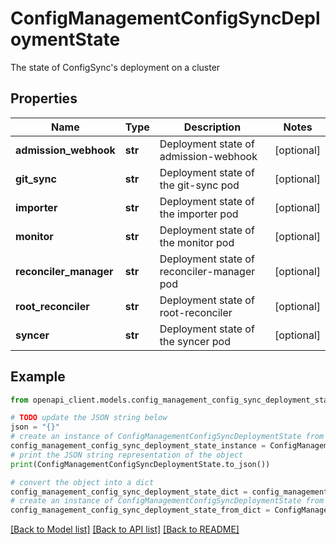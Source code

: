 # ConfigManagementConfigSyncDeploymentState

The state of ConfigSync's deployment on a cluster

## Properties

Name | Type | Description | Notes
------------ | ------------- | ------------- | -------------
**admission_webhook** | **str** | Deployment state of admission-webhook | [optional] 
**git_sync** | **str** | Deployment state of the git-sync pod | [optional] 
**importer** | **str** | Deployment state of the importer pod | [optional] 
**monitor** | **str** | Deployment state of the monitor pod | [optional] 
**reconciler_manager** | **str** | Deployment state of reconciler-manager pod | [optional] 
**root_reconciler** | **str** | Deployment state of root-reconciler | [optional] 
**syncer** | **str** | Deployment state of the syncer pod | [optional] 

## Example

```python
from openapi_client.models.config_management_config_sync_deployment_state import ConfigManagementConfigSyncDeploymentState

# TODO update the JSON string below
json = "{}"
# create an instance of ConfigManagementConfigSyncDeploymentState from a JSON string
config_management_config_sync_deployment_state_instance = ConfigManagementConfigSyncDeploymentState.from_json(json)
# print the JSON string representation of the object
print(ConfigManagementConfigSyncDeploymentState.to_json())

# convert the object into a dict
config_management_config_sync_deployment_state_dict = config_management_config_sync_deployment_state_instance.to_dict()
# create an instance of ConfigManagementConfigSyncDeploymentState from a dict
config_management_config_sync_deployment_state_from_dict = ConfigManagementConfigSyncDeploymentState.from_dict(config_management_config_sync_deployment_state_dict)
```
[[Back to Model list]](../README.md#documentation-for-models) [[Back to API list]](../README.md#documentation-for-api-endpoints) [[Back to README]](../README.md)


